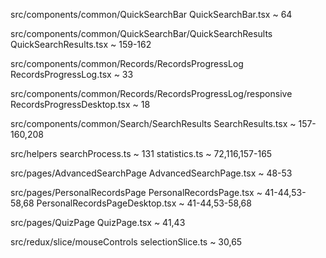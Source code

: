 src/components/common/QuickSearchBar
    QuickSearchBar.tsx ~ 64
    
src/components/common/QuickSearchBar/QuickSearchResults
    QuickSearchResults.tsx ~ 159-162

src/components/common/Records/RecordsProgressLog
    RecordsProgressLog.tsx ~ 33

src/components/common/Records/RecordsProgressLog/responsive
    RecordsProgressDesktop.tsx ~ 18

src/components/common/Search/SearchResults
    SearchResults.tsx ~ 157-160,208

src/helpers 
    searchProcess.ts ~ 131
    statistics.ts ~ 72,116,157-165
    
src/pages/AdvancedSearchPage
    AdvancedSearchPage.tsx ~ 48-53

src/pages/PersonalRecordsPage
    PersonalRecordsPage.tsx ~ 41-44,53-58,68
    PersonalRecordsPageDesktop.tsx ~ 41-44,53-58,68

src/pages/QuizPage
    QuizPage.tsx ~ 41,43

src/redux/slice/mouseControls
    selectionSlice.ts ~ 30,65
